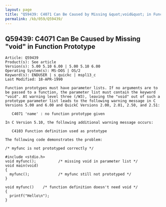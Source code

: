 ```yaml
---
layout: page
title: "Q59439: C4071 Can Be Caused by Missing &quot;void&quot; in Function Prototype"
permalink: /kb/059/Q59439/
---
```


## Q59439: C4071 Can Be Caused by Missing &quot;void&quot; in Function Prototype

	Article: Q59439
	Product(s): See article
	Version(s): 5.00 5.10 6.00 | 5.00 5.10 6.00
	Operating System(s): MS-DOS | OS/2
	Keyword(s): ENDUSER | s_quickc | mspl13_c
	Last Modified: 18-APR-1990
	
	Function prototypes must have parameter lists. If no arguments are to
	be passed to a function, the parameter list must contain the keyword
	"void". At warning level three (/W3), leaving the "void" out of such a
	prototype parameter list leads to the following warning message in C
	Versions 5.00 and 6.00 and QuickC Versions 2.00, 2.01, 2.50, and 2.51:
	
	   C4071 'name' : no function prototype given
	
	In C Version 5.10, the following additional warning message occurs:
	
	   C4103 Function definition used as prototype
	
	The following code demonstrates the problem:
	
	/* myfunc is not prototyped correctly */
	
	#include <stdio.h>
	void myfunc();          /* missing void in parameter list */
	void main(void)
	{
	  myfunc();             /* myfunc still not prototyped */
	}
	
	void myfunc()    /* function definition doesn't need void */
	{
	  printf("Hello\n");
	}
